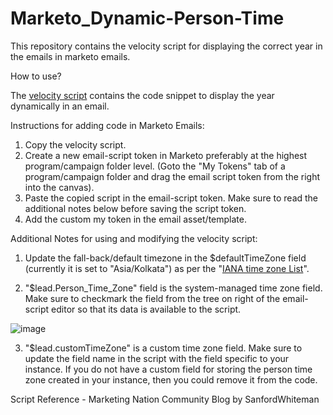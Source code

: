 # Marketo_Dynamic-Person-Time
This repository contains the velocity script for displaying the correct year in the emails in marketo emails.

How to use?

The [velocity script](https://github.com/dhs123/Marketo_Dynamic-Person-Time/blob/main/person_time_zone_VS) contains the code snippet to display the year dynamically in an email. 

Instructions for adding code in Marketo Emails:
1. Copy the velocity script.
2. Create a new email-script token in Marketo preferably at the highest program/campaign folder level. (Goto the "My Tokens" tab of a program/campaign folder and drag the email script token from the right into the canvas).
3. Paste the copied script in the email-script token. Make sure to read the additional notes below before saving the script token.
4. Add the custom my token in the email asset/template.

Additional Notes for using and modifying the velocity script:

1. Update the fall-back/default timezone in the $defaultTimeZone field (currently it is set to "Asia/Kolkata") as per the "[IANA time zone List](https://en.wikipedia.org/wiki/List_of_tz_database_time_zones#List)".

2. "$lead.Person_Time_Zone" field is the system-managed time zone field. Make sure to checkmark the field from the tree on right of the email-script editor so that its data is available to the script. 

![image](https://user-images.githubusercontent.com/20539123/210195092-29765b6d-f4b5-4b41-a4e1-0033f5ca7f97.png)

3. "$lead.customTimeZone" is a custom time zone field. Make sure to update the field name in the script with the field specific to your instance. If you do not have a custom field for storing the person time zone created in your instance, then you could remove it from the code.

Script Reference - Marketing Nation Community Blog by SanfordWhiteman
